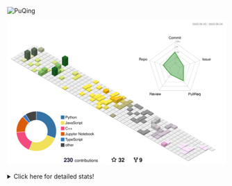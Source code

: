 ![PuQing](https://user-images.githubusercontent.com/27223114/171565019-9a56fae6-b08b-421f-99db-7e830da42371.png)

![](./profile-3d-contrib/profile-season-animate.svg)

<details>
<summary>Click here for detailed stats!</summary>

<!--START_SECTION:waka-->
![Lines of code](https://img.shields.io/badge/From%20Hello%20World%20I%27ve%20Written-691.7%20thousand%20lines%20of%20code-blue)

**🐱 My GitHub Data** 

> 📦 246.4 kB Used in GitHub's Storage 
 > 
> 🏆 77 Contributions in the Year 2023
 > 
> 🚫 Not Opted to Hire
 > 
> 📜 26 Public Repositories 
 > 
> 🔑 28 Private Repositories 
 > 
**I'm an Early 🐤** 

```text
🌞 Morning                227 commits         ████░░░░░░░░░░░░░░░░░░░░░   17.94 % 
🌆 Daytime                613 commits         ████████████░░░░░░░░░░░░░   48.46 % 
🌃 Evening                179 commits         ████░░░░░░░░░░░░░░░░░░░░░   14.15 % 
🌙 Night                  246 commits         █████░░░░░░░░░░░░░░░░░░░░   19.45 % 
```


📊 **This Week I Spent My Time On** 

```text
💬 Programming Languages: 
C++                      12 hrs 16 mins      ██████████████████░░░░░░░   73.34 % 
Python                   1 hr 24 mins        ██░░░░░░░░░░░░░░░░░░░░░░░   08.46 % 
C                        1 hr 12 mins        ██░░░░░░░░░░░░░░░░░░░░░░░   07.21 % 
AutoHotkey               51 mins             █░░░░░░░░░░░░░░░░░░░░░░░░   05.08 % 
Other                    15 mins             ░░░░░░░░░░░░░░░░░░░░░░░░░   01.59 % 

🔥 Editors: 
VS Code                  16 hrs 44 mins      █████████████████████████   100.00 % 

💻 Operating System: 
WSL                      14 hrs 57 mins      ██████████████████████░░░   89.33 % 
Windows                  1 hr 47 mins        ███░░░░░░░░░░░░░░░░░░░░░░   10.67 % 
```


<!--END_SECTION:waka-->
</details>
